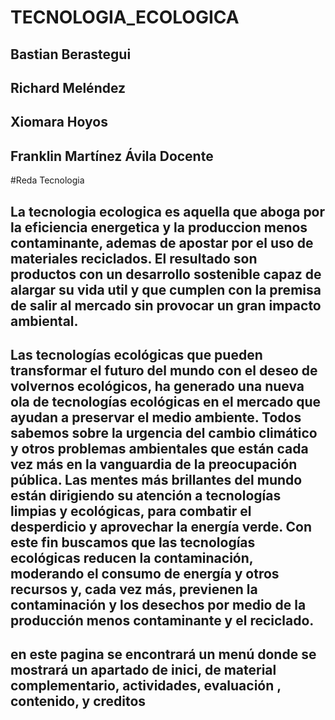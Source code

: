 # TECNOLOGIA_ECOLOGICA
## Bastian Berastegui
## Richard Meléndez 
## Xiomara Hoyos
## Franklin Martínez Ávila Docente
#Reda Tecnologia
##   La tecnologia ecologica es aquella que aboga por la eficiencia energetica y la produccion menos contaminante, ademas de apostar por el uso de materiales reciclados. El resultado son productos con un desarrollo sostenible capaz de alargar su vida util y que cumplen con la premisa de salir  al mercado sin provocar un gran impacto ambiental.
## Las tecnologías ecológicas que pueden transformar el futuro del mundo con el deseo de volvernos ecológicos, ha generado una nueva ola de tecnologías ecológicas en el mercado que ayudan a preservar el medio ambiente. Todos sabemos sobre la urgencia del cambio climático y otros problemas ambientales que están cada vez más en la vanguardia de la preocupación pública. Las mentes más brillantes del mundo están dirigiendo su atención a tecnologías limpias y ecológicas, para combatir el desperdicio y aprovechar la energía verde. Con este fin buscamos que las tecnologías ecológicas reducen la contaminación, moderando el consumo de energía y otros recursos y, cada vez más, previenen la contaminación y los desechos por medio de la producción menos contaminante y el reciclado.
##  en este pagina  se encontrará un menú  donde se mostrará  un apartado de inici, de material complementario, actividades, evaluación , contenido, y  creditos
